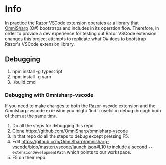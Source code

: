 # Info

In practice the Razor VSCode extension operates as a library that [OmniSharp](https://github.com/omnisharp/omnisharp-vscode) (O#) bootstraps and includes in its operation flow. Therefore, in order to provide a dev experience for testing out Razor VSCode extension changes this project attempts to replicate what O# does to bootstrap Razor's VSCode extension library.

## Debugging

1. npm install -g typescript
1. npm install -g yarn
1. .\build.cmd

### Debugging with Omnisharp-vscode

If you need to make changes to both the Razor-vscode extension and the Omnisharp-vscode extension you might find it useful to debug through both of them at the same time.

1. Do all the steps for debugging this repo
1. Clone <https://github.com/OmniSharp/omnisharp-vscode>
1. In that repo do all the steps to debug except pressing F5.
1. Edit <https://github.com/OmniSharp/omnisharp-vscode/blob/master/.vscode/launch.json#L10> to include a second `--extensionDevelopmentPath` which points to our workspace.
1. F5 on their repo.

